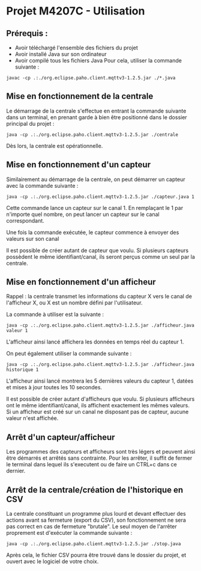 # Projet M4207C - Utilisation

## Prérequis :

- Avoir téléchargé l&#39;ensemble des fichiers du projet
- Avoir installé Java sur son ordinateur
- Avoir compilé tous les fichiers Java
Pour cela, utiliser la commande suivante :

```javac -cp .:./org.eclipse.paho.client.mqttv3-1.2.5.jar ./*.java```

## Mise en fonctionnement de la centrale

Le démarrage de la centrale s&#39;effectue en entrant la commande suivante dans un terminal, en prenant garde à bien être positionné dans le dossier principal du projet :

```java -cp .:./org.eclipse.paho.client.mqttv3-1.2.5.jar ./centrale```

Dès lors, la centrale est opérationnelle.

## Mise en fonctionnement d&#39;un capteur

Similairement au démarrage de la centrale, on peut démarrer un capteur avec la commande suivante :

```java -cp .:./org.eclipse.paho.client.mqttv3-1.2.5.jar ./capteur.java 1```

Cette commande lance un capteur sur le canal 1. En remplaçant le 1 par n&#39;importe quel nombre, on peut lancer un capteur sur le canal correspondant.

Une fois la commande exécutée, le capteur commence à envoyer des valeurs sur son canal

Il est possible de créer autant de capteur que voulu. Si plusieurs capteurs possèdent le même identifiant/canal, ils seront perçus comme un seul par la centrale.

## Mise en fonctionnement d&#39;un afficheur

Rappel : la centrale transmet les informations du capteur X vers le canal de l&#39;afficheur X, ou X est un nombre défini par l&#39;utilisateur.

La commande à utiliser est la suivante :

```java -cp .:./org.eclipse.paho.client.mqttv3-1.2.5.jar ./afficheur.java valeur 1```

L&#39;afficheur ainsi lancé affichera les données en temps réel du capteur 1.

On peut également utiliser la commande suivante :

```java -cp .:./org.eclipse.paho.client.mqttv3-1.2.5.jar ./afficheur.java historique 1```

L'afficheur ainsi lancé montrera les 5 dernières valeurs du capteur 1, datées et mises à jour toutes les 10 secondes.

Il est possible de créer autant d&#39;afficheurs que voulu. Si plusieurs afficheurs ont le même identifiant/canal, ils affichent exactement les mêmes valeurs. Si un afficheur est créé sur un canal ne disposant pas de capteur, aucune valeur n&#39;est affichée.

## Arrêt d'un capteur/afficheur

Les programmes des capteurs et afficheurs sont très légers et peuvent ainsi être démarrés et arrêtés sans contrainte.
Pour les arrêter, il suffit de fermer le terminal dans lequel ils s'executent ou de faire un CTRL+c dans ce dernier.

## Arrêt de la centrale/création de l'historique en CSV

La centrale constituant un programme plus lourd et devant effectuer des actions avant sa fermeture (export du CSV), son fonctionnement ne sera pas correct en cas de fermeture "brutale". Le seul moyen de l'arrêter proprement est d'exécuter la commande suivante :

```java -cp .:./org.eclipse.paho.client.mqttv3-1.2.5.jar ./stop.java```

Après cela, le fichier CSV pourra être trouvé dans le dossier du projet, et ouvert avec le logiciel de votre choix.
